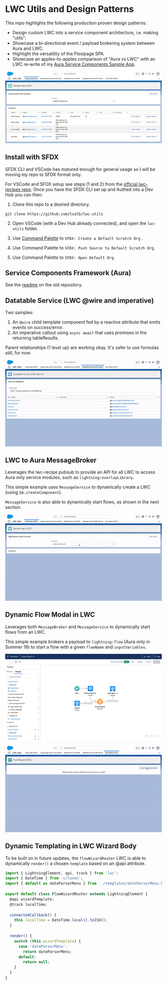 # LWC Utils and Design Patterns

This repo highlights the following production proven design patterns:

* Design custom LWC into a service component architecture, i.e. making "utils".
* Showcase a bi-directional event / payload brokering system between Aura and LWC.
* Highlight the versatility of the Flexipage SPA.
* Showcase an apples-to-apples comparison of "Aura vs LWC" with an LWC re-write of my [Aura Service Components Sample App](https://github.com/tsalb/sfdc-lightning-service-components).

![side-by-side](/readme-images/side-by-side.png?raw=true)

## Install with SFDX

SFDX CLI and VSCode has matured enough for general usage so I will be moving my repo to SFDX format only.

For VSCode and SFDX setup see steps (1 and 2) from the [official lwc-recipes repo](https://github.com/trailheadapps/lwc-recipes#installing-recipes-using-salesforce-dx). Once you have the SFDX CLI set up and Authed into a Dev Hub you can then:

1) Clone this repo to a desired directory.

```
git clone https://github.com/tsalb/lwc-utils
```

2) Open VSCode (with a Dev Hub already connected), and open the `lwc-utils` folder.

3) Use [Command Palette](https://code.visualstudio.com/docs/getstarted/userinterface#_command-palette) to `SFDX: Create a Default Scratch Org` .

4) Use Command Palette to `SFDX: Push Source to Default Scratch Org`.

5) Use Command Palette to `SFDX: Open Default Org`.

## Service Components Framework (Aura)

See the [readme](https://github.com/tsalb/sfdc-lightning-service-components#dataservice-usage-example) on the old repository.

## Datatable Service (LWC @wire and imperative)

Two samples:

1) An `@wire` child template component fed by a reactive attribute that emits events on success/error. 
2) An imperative callout using `async await` that uses promises in the returning tableResults.

Parent relationships (1 level up) are working okay. It's safer to use formulas still, for now.

![datatable](/readme-images/datatable-optimized.gif?raw=true)

## LWC to Aura MessageBroker

Leverages the lwc-recipe pubsub to provide an API for all LWC to access Aura only service modules, such as `lightning:overlayLibrary`.

This simple example uses `MessageService` to dynamically create a LWC (using `$A.createComponent`).

`MessageService` is also able to dynamically start flows, as shown in the next section.

![lwc-modal](/readme-images/lwc-modal-optimized.gif?raw=true)

## Dynamic Flow Modal in LWC

Leverages both `MessageBroker` and `MessageService` to dynamically start flows from an LWC.

This simple example brokers a payload to `lightning:flow` (Aura only in Summer 19) to start a flow with a given `flowName` and `inputVariables`.

![flow-screen](/readme-images/flow-screen.png?raw=true)

![flow-wizard](/readme-images/flow-wizard-optimized.gif?raw=true)

## Dynamic Templating in LWC Wizard Body

To be built on in future updates, the `flowWizardRouter` LWC is able to dynamically `render()` a chosen `template` based on an @api attribute.

```javascript
import { LightningElement, api, track } from 'lwc';
import { DateTime } from 'c/luxon';
import { default as dateParserMenu } from './templates/dateParserMenu.html';

export default class FlowWizardRouter extends LightningElement {
  @api wizardTemplate;
  @track localTime;

  connectedCallback() {
    this.localTime = DateTime.local().toISO();
  }

  render() { 
    switch (this.wizardTemplate) {
      case 'dateParserMenu':
        return dateParserMenu;
      default:
        return null;
    }
  }
}
```

